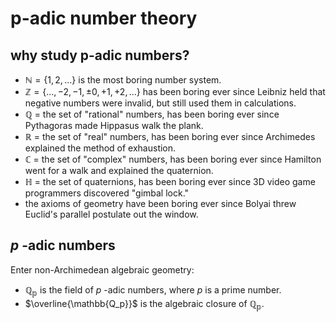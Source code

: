 # p-adic number theory
## why study p-adic numbers?
* $`\mathbb{N} = \{1,2,...\}`$ is the most boring number system.
* $`\mathbb{Z} = \{...,-2,-1,±0,+1,+2,...\}`$ has been boring ever since Leibniz held that negative numbers were invalid, but still used them in calculations. 
* $`\mathbb{Q}`$ = the set of "rational" numbers, has been boring ever since Pythagoras made Hippasus walk the plank.
* $`\mathbb{R}`$ = the set of "real" numbers, has been boring ever since Archimedes explained the method of exhaustion.
* $`\mathbb{C}`$ = the set of "complex" numbers, has been boring ever since Hamilton went for a walk and explained the quaternion.
* $`\mathbb{H}`$ = the set of quaternions, has been boring ever since 3D video game programmers discovered "gimbal lock."
* the axioms of geometry have been boring ever since Bolyai threw Euclid's parallel postulate out the window.

## $`p`$ -adic numbers

Enter non-Archimedean algebraic geometry:

* $`\mathbb{Q_p}`$ is the field of $`p`$ -adic numbers, where $`p`$ is a prime number.
* $`\overline{\mathbb{Q_p}}`$ is the algebraic closure of $`\mathbb{Q_p}`$.

